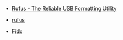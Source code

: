 * [Rufus - The Reliable USB Formatting Utility](https://rufus.ie/)

* [rufus](https://github.com/pbatard/rufus)

* [Fido](https://github.com/pbatard/Fido)
